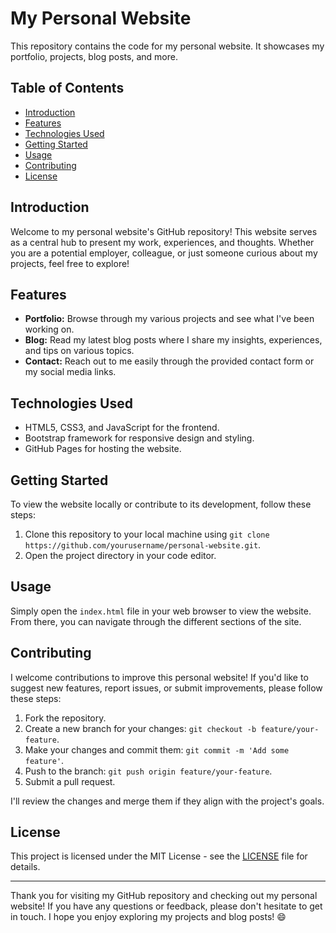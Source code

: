 # My Personal Website

This repository contains the code for my personal website. It showcases my portfolio, projects, blog posts, and more.

## Table of Contents

- [Introduction](#introduction)
- [Features](#features)
- [Technologies Used](#technologies-used)
- [Getting Started](#getting-started)
- [Usage](#usage)
- [Contributing](#contributing)
- [License](#license)

## Introduction

Welcome to my personal website's GitHub repository! This website serves as a central hub to present my work, experiences, and thoughts. Whether you are a potential employer, colleague, or just someone curious about my projects, feel free to explore!

## Features

- **Portfolio:** Browse through my various projects and see what I've been working on.
- **Blog:** Read my latest blog posts where I share my insights, experiences, and tips on various topics.
- **Contact:** Reach out to me easily through the provided contact form or my social media links.

## Technologies Used

- HTML5, CSS3, and JavaScript for the frontend.
- Bootstrap framework for responsive design and styling.
- GitHub Pages for hosting the website.

## Getting Started

To view the website locally or contribute to its development, follow these steps:

1. Clone this repository to your local machine using `git clone https://github.com/yourusername/personal-website.git`.
2. Open the project directory in your code editor.

## Usage

Simply open the `index.html` file in your web browser to view the website. From there, you can navigate through the different sections of the site.

## Contributing

I welcome contributions to improve this personal website! If you'd like to suggest new features, report issues, or submit improvements, please follow these steps:

1. Fork the repository.
2. Create a new branch for your changes: `git checkout -b feature/your-feature`.
3. Make your changes and commit them: `git commit -m 'Add some feature'`.
4. Push to the branch: `git push origin feature/your-feature`.
5. Submit a pull request.

I'll review the changes and merge them if they align with the project's goals.

## License

This project is licensed under the MIT License - see the [LICENSE](LICENSE) file for details.

---

Thank you for visiting my GitHub repository and checking out my personal website! If you have any questions or feedback, please don't hesitate to get in touch. I hope you enjoy exploring my projects and blog posts! 😄
